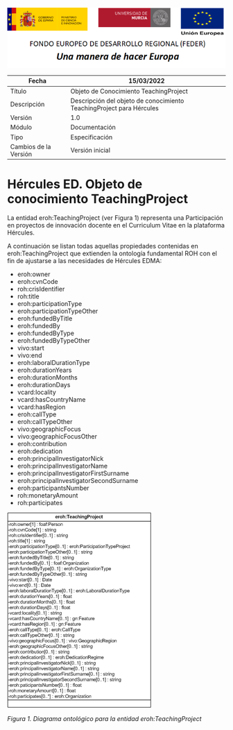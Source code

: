 ![](../../Docs/media/CabeceraDocumentosMD.png)

| Fecha         | 15/03/2022                                                   |
| ------------- | ------------------------------------------------------------ |
|Título|Objeto de Conocimiento TeachingProject| 
|Descripción|Descripción del objeto de conocimiento TeachingProject para Hércules|
|Versión|1.0|
|Módulo|Documentación|
|Tipo|Especificación|
|Cambios de la Versión|Versión inicial|

# Hércules ED. Objeto de conocimiento TeachingProject

La entidad eroh:TeachingProject (ver Figura 1) representa una Participación en proyectos de innovación docente en el Curriculum Vitae en la plataforma Hércules.

A continuación se listan todas aquellas propiedades contenidas en eroh:TeachingProject que extienden la ontología fundamental ROH con el fin de ajustarse a las necesidades de Hércules EDMA:

- eroh:owner
- eroh:cvnCode
- roh:crisIdentifier
- roh:title
- eroh:participationType
- eroh:participationTypeOther
- eroh:fundedByTitle
- eroh:fundedBy
- eroh:fundedByType
- eroh:fundedByTypeOther
- vivo:start
- vivo:end
- eroh:laboralDurationType
- eroh:durationYears
- eroh:durationMonths
- eroh:durationDays
- vcard:locality
- vcard:hasCountryName
- vcard:hasRegion
- eroh:callType
- eroh:callTypeOther
- vivo:geographicFocus
- vivo:geographicFocusOther
- eroh:contribution
- eroh:dedication
- eroh:principalInvestigatorNick
- eroh:principalInvestigatorName
- eroh:principalInvestigatorFirstSurname
- eroh:principalInvestigatorSecondSurname
- eroh:participantsNumber
- roh:monetaryAmount
- roh:participates

![](../../Docs/media/ObjetosDeConocimiento/TeachingProject.png)

*Figura 1. Diagrama ontológico para la entidad eroh:TeachingProject*
